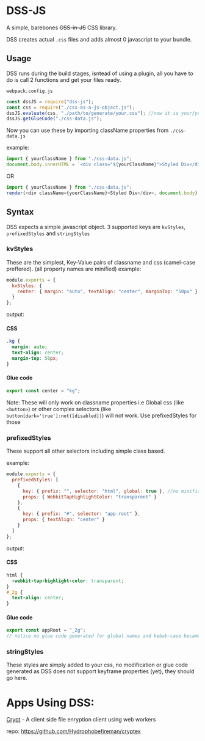# DSS-JS

A simple, barebones ~~CSS-in-JS~~ CSS library.

DSS creates actual `.css` files and adds almost 0 javascript to your bundle.

## Usage

DSS runs during the build stages, isntead of using a plugin, all you have to do is call 2 functions and get your files ready.

`webpack.config.js`

```javascript
const dssJS = require("dss-js");
const css = require("./css-as-a-js-object.js");
dssJS.evaluate(css, "./path/to/generate/your.css"); //now it is your/your bundler's job to import this css file.
dssJS.getGlueCode("./css-data.js");
```

Now you can use these by importing className properties from `./css-data.js`

example:

```javascript
import { yourClassName } from "./css-data.js";
document.body.innerHTML = `<div class="${yourClassName}">Styled Div</div>`;
```

OR

```javascript
import { yourClassName } from "./css-data.js";
render(<div className={yourClassName}>Styled Div</div>, document.body);
```

## Syntax

DSS expects a simple javascript object.
3 supported keys are `kvStyles`, `prefixedStyles` and `stringStyles`

### kvStyles

These are the simplest, Key-Value pairs of classname and css (camel-case preffered).
(all property names are minified)
example:

```javascript
module.exports = {
  kvStyles: {
    center: { margin: "auto", textAlign: "center", marginTop: "50px" }
  }
};
```

output:

#### CSS

```css
.kg {
  margin: auto;
  text-align: center;
  margin-top: 50px;
}
```

#### Glue code

```javascript
export const center = "kg";
```

Note: These will only work on classname properties
i.e Global css (like `<button>`) or other complex selectors (like `button[dark='true']:not([disabled])`) will not work.
Use prefixedStyles for those

### prefixedStyles

These support all other selectors including simple class based.

example:

```javascript
module.exports = {
  prefixedStyles: [
    {
      key: { prefix: "", selector: "html", global: true }, //no minification if global:true
      props: { WebkitTapHighlightColor: "transparent" }
    },
    {
      key: { prefix: "#", selector: "app-root" },
      props: { textAlign: "center" }
    }
  ]
};
```

output:

#### CSS

```css
html {
  -webkit-tap-highlight-color: transparent;
}
#_2g {
  text-align: center;
}
```

#### Glue code

```javascript
export const appRoot = "_2g";
// notice no glue code generated for global names and kebab-case became camelCase
```

### stringStyles

These styles are simply added to your css, no modification or glue code generated
as DSS does not support keyframe properties (yet), they should go here.

# Apps Using DSS:

[Crypt](https://crypt.pycode.tk) - A client side file enryption client using web workers

repo: https://github.com/Hydrophobefireman/cryptex
